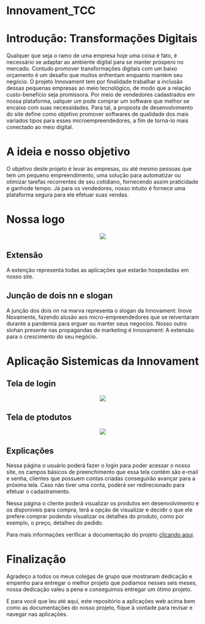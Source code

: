 # Innovament_TCC
# Introdução: Transformações Digitais
Qualquer que seja o ramo de uma empresa hoje uma coisa é fato, é necessário se adaptar ao ambiente digital para se manter próspero no mercado. Contudo promover transformações digitais com um baixo orçamento é um desafio que muitos enfrentam enquanto mantém seu negócio. O projeto Innovament tem por finalidade trabalhar a 
inclusão dessas pequenas empresas ao meio tecnológico, de modo que a relação custo-benefício seja promissora. Por meio de vendedores cadastrados em nossa plataforma, ualquer um pode comprar um software que melhor se encaixe com suas necessidades. Para tal, a proposta de desenvolvimento do site define como objetivo promover softwares de qualidade dos mais variados tipos para esses microempreendedores, a fim de torná-lo mais conectado ao meio digital.

# A ideia e nosso objetivo
O objetivo deste projeto é levar às empresas, ou até mesmo pessoas que tem um pequeno empreendimento, uma solução para automatizar ou otimizar tarefas recorrentes de seu cotidiano, fornecendo assim praticidade e ganhode tempo. Já para os vendedores, nosso intuito é fornece uma plataforma segura para ele efetuar suas vendas.

# Nossa logo
<div align="center">
<img src="https://user-images.githubusercontent.com/88636833/225503883-5c0fdd6e-fdd2-4c71-ae75-b5464718682a.png" />
</div>

## Extensão
A extenção representa todas as aplicações que estarão hospedadas em nosso site.

## Junção de dois nn e slogan
A junção dos dois nn na marva representa o slogan da Innovament: Inove Novamente, fazendo alusão aos micro-empreendedores que se reiventaram durante a pandemia para erguer ou manter seus negocios. Nosso outro slohan presente nas propagandas de marketing é Innovament: A extensão para o crescimento do seu negócio.

# Aplicação Sistemicas da Innovament
## Tela de login
<div align="center">
<img align="center" src="https://user-images.githubusercontent.com/88636833/225505738-24bcc467-1b68-44aa-bcad-b8f1d9563036.png" />
</div>

## Tela de ptodutos
<div align="center">
<img align="center" src="https://user-images.githubusercontent.com/88636833/225505543-8dbb028f-c1b6-4c3a-8b06-662dfcf095ae.png" />
</div>

## Explicações
Nessa página o usuário poderá fazer o login para poder acessar o nosso site, os campos básicos de preenchimento que essa tela contém são e-mail e senha, clientes que possuem contas criadas conseguirão avançar para a próxima tela. Caso não tiver uma conta, poderá ser redirecionado para efetuar o cadastramento. 

Nessa página o cliente poderá visualizar os produtos em desenvolvimento e os disponíveis para compra, terá a opção de visualizar e decidir o que ele prefere comprar podendo visualizar os detalhes do produto, como por exemplo, o preço, detalhes do pedido.

Para mais informações verificar a documentação do projeto [clicando aqui](https://github.com/Diogo-Javax888/Innovament_TCC/blob/main/documenta%C3%A7%C3%A3oEtecSebrae.pdf).

# Finalização
Agradeço a todos os meus colegas de grupo que mostraram dedicação e empenho para entregar o melhor projeto que podiamos nesses seis meses, nossa dedicação valeu a pena e conseguimos entregar um ótimo projeto.

E para você que leu até aqui, este repositório a aplicações web acima bem como as documentações do nosso projeto, fique à vontade para revisar e navegar nas aplicações.

